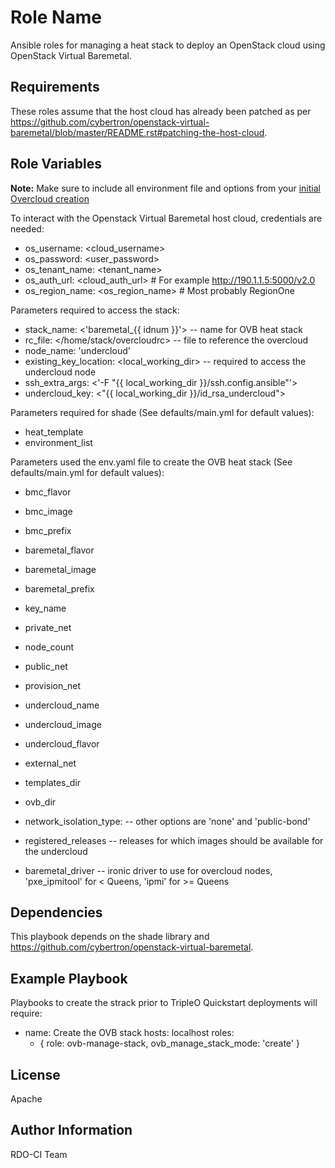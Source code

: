 Role Name
=========

Ansible roles for managing a heat stack to deploy an OpenStack cloud using OpenStack Virtual Baremetal.

Requirements
------------

These roles assume that the host cloud has already been patched as per
https://github.com/cybertron/openstack-virtual-baremetal/blob/master/README.rst#patching-the-host-cloud.

Role Variables
--------------

**Note:** Make sure to include all environment file and options from your [initial Overcloud creation](http://docs.openstack.org/developer/tripleo-docs/basic_deployment/basic_deployment_cli.html#deploy-the-overcloud)

To interact with the Openstack Virtual Baremetal host cloud, credentials are needed:
- os_username: <cloud_username>
- os_password: <user_password>
- os_tenant_name: <tenant_name>
- os_auth_url: <cloud_auth_url> # For example http://190.1.1.5:5000/v2.0
- os_region_name: <os_region_name> # Most probably RegionOne

Parameters required to access the stack:
- stack_name: <'baremetal_{{ idnum }}'> -- name for OVB heat stack
- rc_file: </home/stack/overcloudrc> -- file to reference the overcloud
- node_name: 'undercloud'
- existing_key_location: <local_working_dir> -- required to access the undercloud node
- ssh_extra_args: <'-F "{{ local_working_dir }}/ssh.config.ansible"'>
- undercloud_key: <"{{ local_working_dir }}/id_rsa_undercloud">

Parameters required for shade (See defaults/main.yml for default values):
- heat_template
- environment_list

Parameters used the env.yaml file to create the OVB heat stack (See defaults/main.yml for default values):
- bmc_flavor
- bmc_image
- bmc_prefix
- baremetal_flavor
- baremetal_image
- baremetal_prefix
- key_name
- private_net
- node_count
- public_net
- provision_net
- undercloud_name
- undercloud_image
- undercloud_flavor
- external_net
- templates_dir
- ovb_dir
- network_isolation_type: <multiple-nics> -- other options are 'none' and 'public-bond'

- registered_releases -- releases for which images should be available for the undercloud

- baremetal_driver -- ironic driver to use for overcloud nodes, 'pxe_ipmitool'
  for < Queens, 'ipmi' for >= Queens

Dependencies
------------

This playbook depends on the shade library and https://github.com/cybertron/openstack-virtual-baremetal.

Example Playbook
----------------

Playbooks to create the strack prior to TripleO Quickstart deployments will require:

- name: Create the OVB stack
  hosts: localhost
  roles:
    - { role: ovb-manage-stack, ovb_manage_stack_mode: 'create' }

License
-------

Apache

Author Information
------------------

RDO-CI Team

